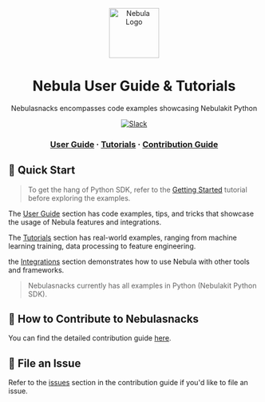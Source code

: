 <html>
    <p align="center">
        <img src="https://raw.githubusercontent.com/nebulaclouds/static-resources/main/common/nebula_circle_gradient_1_4x4.png" alt="Nebula Logo" width="100">
    </p>
    <h1 align="center">
        Nebula User Guide & Tutorials
    </h1>
    <p align="center">
        Nebulasnacks encompasses code examples showcasing Nebulakit Python
    </p>
    <p align="center">
        <a href="https://slack.nebula.org">
            <img src="https://img.shields.io/badge/slack-join_chat-white.svg?logo=slack&style=social" alt="Slack" />
        </a>
    </p>
    <h3 align="center">
        <a href="https://docs.nebula.org/projects/cookbook/en/latest/index.html">User Guide</a>
        <span> · </span>
        <a href="https://docs.nebula.org/projects/cookbook/en/latest/tutorials.html">Tutorials</a>
        <span> · </span>
        <a href="https://docs.nebula.org/projects/cookbook/en/latest/contribute.html">Contribution Guide</a>
    </h3>
</html>

<html>
    <h2 id="quick-start">
        🚀 Quick Start
    </h2>
</html>

> To get the hang of Python SDK, refer to the [Getting Started](https://docs.nebula.org/en/latest/getting_started.html) tutorial before exploring the examples.

The [User Guide](https://docs.nebula.org/projects/cookbook/en/latest/index.html) section has code examples, tips, and tricks that showcase the usage of Nebula features and integrations.

The [Tutorials](https://docs.nebula.org/projects/cookbook/en/latest/tutorials.html) section has real-world examples, ranging from machine learning training, data processing to feature engineering.

the [Integrations](https://docs.nebula.org/projects/cookbook/en/latest/integrations.html) section demonstrates how to use Nebula with other tools and frameworks.

> Nebulasnacks currently has all examples in Python (Nebulakit Python SDK).

<html>
    <h2 id="contribution-guide">
        📖 How to Contribute to Nebulasnacks
    </h2>
</html>

You can find the detailed contribution guide [here](docs/contribute.md).

<html>
    <h2 id="file-an-issue">
        🐞 File an Issue
    </h2>
</html>

Refer to the [issues](https://docs.nebula.org/en/latest/community/contribute.html##file-an-issue) section in the contribution guide if you'd like to file an issue.
